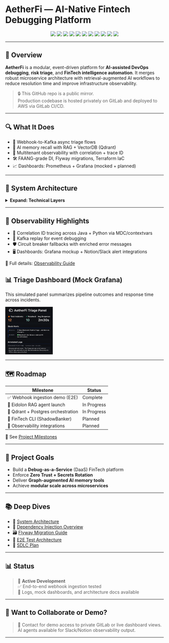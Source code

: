 # AetherFi — AI-Native Fintech Debugging Platform

<p align="center">
  <img src="https://img.shields.io/badge/Java-21-blue.svg" />
  <img src="https://img.shields.io/badge/Spring_Boot-3.2-brightgreen.svg" />
  <img src="https://img.shields.io/badge/FastAPI-Python%203.11-blue.svg" />
  <img src="https://img.shields.io/badge/Kafka-Event_Bus-orange.svg" />
  <img src="https://img.shields.io/badge/PostgreSQL-Metadata-blue.svg" />
  <img src="https://img.shields.io/badge/Qdrant-VectorDB-red.svg" />
  <img src="https://img.shields.io/badge/Terraform-Infrastructure-purple.svg" />
  <img src="https://img.shields.io/badge/Prometheus-Monitoring-orange.svg" />
  <img src="https://img.shields.io/badge/Grafana-Dashboards-yellow.svg" />
  <img src="https://img.shields.io/badge/OAuth2-ZeroTrust-critical.svg" />
  <img src="https://img.shields.io/badge/Codebase-Private-informational.svg" />
</p>

---

## 🧠 Overview

**AetherFi** is a modular, event-driven platform for **AI-assisted DevOps debugging**, **risk triage**, and **FinTech intelligence automation**. It merges robust microservice architecture with retrieval-augmented AI workflows to reduce resolution time and improve infrastructure observability.

> 🔒 This GitHub repo is a public mirror.  
> Production codebase is hosted privately on GitLab and deployed to AWS via GitLab CI/CD.

---

## 🔍 What It Does

- 🔄 Webhook-to-Kafka async triage flows
- 🧠 AI memory recall with RAG + VectorDB (Qdrant)
- 🔐 Multitenant observability with correlation + trace ID
- 🛠️ FAANG-grade DI, Flyway migrations, Terraform IaC
- 📈 Dashboards: Prometheus + Grafana (mocked + planned)

---

## 🧩 System Architecture

<details>
<summary><strong>Expand: Technical Layers</strong></summary>

### System Components

| Layer              | Description                                                |
|-------------------|------------------------------------------------------------|
| **Infra**         | GitLab CI → Secure Webhook Ingest                          |
| **Orchestration** | Java-based Vizier Orchestrator (Spring Boot, Resilience4j) |
| **Agent Layer**   | Python-based Eidolon AI Agent (FastAPI, OpenAI, Claude)    |
| **Memory Layer**  | Vector Search (Qdrant) + future metadata store (Postgres)  |
| **Observability** | Prometheus, Grafana, OTel Tracing, Slack + Notion output   |
| **Security**      | OAuth2, Zero Trust, Tenant Isolation                       |

📌 See [System Architecture](docs/ARCHITECTURE.md)

</details>

---

## 🔭 Observability Highlights

- 🧠 Correlation ID tracing across Java + Python via MDC/contextvars
- 🔁 Kafka replay for event debugging
- 🛡️ Circuit breaker fallbacks with enriched error messages
- 🖥️ Dashboards: Grafana mockup + Notion/Slack alert integrations

📎 Full details: [Observability Guide](docs/OBSERVABILITY.md)

## 📊 Triage Dashboard (Mock Grafana)

This simulated panel summarizes pipeline outcomes and response time across incidents.

<img src="docs/assets/graphanaimage_aetherfi.png" alt="Grafana Mock Dashboard" width="30%" />


---

## 🗺 Roadmap

| Milestone                          | Status     |
|-----------------------------------|------------|
| ✅ Webhook ingestion demo (E2E)    | Complete   |
| 🚧 Eidolon RAG agent launch        | In Progress|
| 🚧 Qdrant + Postgres orchestration | In Progress|
| 🚧 FinTech CLI (ShadowBanker)      | Planned    |
| 🚧 Observability integrations      | Planned    |

📌 See [Project Milestones](docs/MILESTONES.md)

---

## 🔧 Project Goals

- Build a **Debug-as-a-Service** (DaaS) FinTech platform
- Enforce **Zero Trust + Secrets Rotation**
- Deliver **Graph-augmented AI memory tools**
- Achieve **modular scale across microservices**

---

## 📚 Deep Dives

- 📐 [System Architecture](docs/ARCHITECTURE.md)
- 🧱 [Dependency Injection Overview](docs/DI_OVERVIEW.md)
- 🗃️ [Flyway Migration Guide](docs/MIGRATIONS.md)
- 🧪 [E2E Test Architecture](docs/TESTING.md)
- 🧭 [SDLC Plan](docs/SDLC_PLAN.md)

---

## 📊 Status

> 🚧 **Active Development**  
> ✅ End-to-end webhook ingestion tested  
> 📎 Logs, mock dashboards, and architecture docs available

---

## 🤝 Want to Collaborate or Demo?

> 💬 Contact for demo access to private GitLab or live dashboard views.
> AI agents available for Slack/Notion observability output.

---
